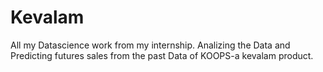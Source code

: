 # Kevalam
All my Datascience work from my internship.
Analizing the Data and Predicting futures sales from the past Data of KOOPS-a kevalam product.
